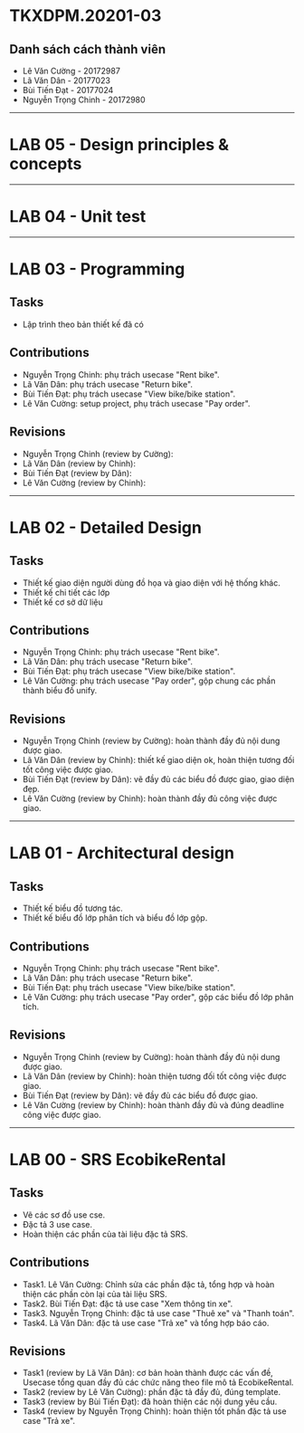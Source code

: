# TKXDPM.20201-03
## Danh sách cách thành viên
- Lê Văn Cường - 20172987
- Lã Văn Dân - 20177023
- Bùi Tiến Đạt - 20177024
- Nguyễn Trọng Chinh - 20172980

---

# LAB 05 - Design principles & concepts


---

# LAB 04 - Unit test


---

# LAB 03 - Programming
## Tasks
* Lập trình theo bản thiết kế đã có

## Contributions
* Nguyễn Trọng Chinh: phụ trách usecase "Rent bike".
* Lã Văn Dân: phụ trách usecase "Return bike".
* Bùi Tiến Đạt: phụ trách usecase "View bike/bike station".
* Lê Văn Cường: setup project, phụ trách usecase "Pay order".

## Revisions
* Nguyễn Trọng Chinh (review by Cường):
* Lã Văn Dân (review by Chinh):
* Bùi Tiến Đạt (review by Dân):
* Lê Văn Cường (review by Chinh):

---

# LAB 02 - Detailed Design
## Tasks
* Thiết kế giao diện người dùng đồ họa và giao diện với hệ thống khác.
* Thiết kế chi tiết các lớp
* Thiết kế cơ sở dữ liệu

## Contributions
* Nguyễn Trọng Chinh: phụ trách usecase "Rent bike".
* Lã Văn Dân: phụ trách usecase "Return bike".
* Bùi Tiến Đạt: phụ trách usecase "View bike/bike station".
* Lê Văn Cường: phụ trách usecase "Pay order", gộp chung các phần thành biểu đồ unify.

## Revisions
* Nguyễn Trọng Chinh (review by Cường): hoàn thành đầy đủ nội dung được giao.
* Lã Văn Dân (review by Chinh): thiết kế giao diện ok, hoàn thiện tương đối tốt công việc được giao.
* Bùi Tiến Đạt (review by Dân): vẽ đầy đủ các biểu đồ được giao, giao diện đẹp.
* Lê Văn Cường (review by Chinh): hoàn thành đầy đủ công việc được giao.

---

# LAB 01 - Architectural design
## Tasks
* Thiết kế biểu đồ tương tác.
* Thiết kế biểu đồ lớp phân tích và biểu đồ lớp gộp.

## Contributions
* Nguyễn Trọng Chinh: phụ trách usecase "Rent bike".
* Lã Văn Dân: phụ trách usecase "Return bike".
* Bùi Tiến Đạt: phụ trách usecase "View bike/bike station".
* Lê Văn Cường: phụ trách usecase "Pay order", gộp các biểu đồ lớp phân tích.

## Revisions
* Nguyễn Trọng Chinh (review by Cường): hoàn thành đầy đủ nội dung được giao.
* Lã Văn Dân (review by Chinh): hoàn thiện tương đối tốt công việc được giao.
* Bùi Tiến Đạt (review by Dân): vẽ đầy đủ các biểu đồ được giao.
* Lê Văn Cường (review by Chinh): hoàn thành đầy đủ và đúng deadline công việc được giao.

---
 
# LAB 00 - SRS EcobikeRental
## Tasks
* Vẽ các sơ đồ use cse.
* Đặc tả 3 use case.
* Hoàn thiện các phần của tài liệu đặc tả SRS. 

## Contributions
* Task1. Lê Văn Cường: Chỉnh sửa các phần đặc tả, tổng hợp và hoàn thiện các phần còn lại của tài liệu SRS.
* Task2. Bùi Tiến Đạt: đặc tả use case "Xem thông tin xe".
* Task3. Nguyễn Trọng Chinh: đặc tả use case "Thuê xe" và "Thanh toán".
* Task4. Lã Văn Dân: đặc tả use case "Trả xe" và tổng hợp báo cáo.

## Revisions
* Task1 (review by Lã Văn Dân): cơ bản hoàn thành được các vấn đề, Usecase tổng quan đầy đủ các chức năng theo file mô tả EcobikeRental.
* Task2 (review by Lê Văn Cường): phần đặc tả đầy đủ, đúng template. 
* Task3 (review by Bùi Tiến Đạt): đã hoàn thiện các nội dung yêu cầu.
* Task4 (review by Nguyễn Trọng Chinh): hoàn thiện tốt phần đặc tả use case "Trả xe".
